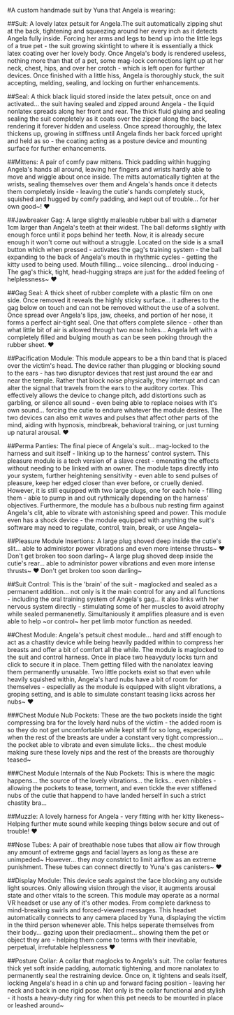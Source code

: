 #A custom handmade suit by Yuna that Angela is wearing: 

##Suit: 
A lovely latex petsuit for Angela.The suit automatically zipping shut at the back, tightening and squeezing around her every inch as it detects Angela fully inside. Forcing her arms and legs to bend up into the little legs of a true pet - the suit growing skintight to where it is essentially a thick latex coating over her lovely body. Once Angela's body is rendered useless, nothing more than that of a pet, some mag-lock connections light up at her neck, chest, hips, and over her crotch - which is left open for further devices. Once finished with a little hiss, Angela is thoroughly stuck, the suit accepting, melding, sealing, and locking on further enhancements.

##Seal: 
A thick black liquid stored inside the latex petsuit, once on and activated... the suit having sealed and zipped around Angela - the liquid nonlatex spreads along her front and rear. The thick fluid gluing and sealing sealing the suit completely as it coats over the zipper along the back, rendering it forever hidden and useless. Once spread thoroughly, the latex thickens up, growing in stiffness until Angela finds her back forced upright and held as so - the coating acting as a posture device and mounting surface for further enhancements.

##Mittens: 
A pair of comfy paw mittens. Thick padding within hugging Angela's hands all around, leaving her fingers and wrists hardly able to move and wiggle about once inside. The mitts automatically tighten at the wrists, sealing themselves over them and Angela's hands once it detects them completely inside - leaving the cutie's hands completely stuck, squished and hugged by comfy padding, and kept out of trouble... for her own good~! ♥

##Jawbreaker Gag: 
A large slightly malleable rubber ball with a diameter 1cm larger than Angela's teeth at their widest. The ball deforms slightly with enough force until it pops behind her teeth. Now, it is already secure enough it won't come out without a struggle. Located on the side is a small button which when pressed - activates the gag's training system - the ball expanding to the back of Angela's mouth in rhythmic cycles - getting the kitty used to being used. Mouth filling... voice silencing... drool inducing - The gag's thick, tight, head-hugging straps are just for the added feeling of helplessness~ ♥

##Gag Seal: 
A thick sheet of rubber complete with a plastic film on one side. Once removed it reveals the highly sticky surface... it adheres to the gag below on touch and can not be removed without the use of a solvent. Once spread over Angela's lips, jaw, cheeks, and portion of her nose, it forms a perfect air-tight seal. One that offers complete silence - other than what little bit of air is allowed through two nose holes... Angela left with a completely filled and bulging mouth as can be seen poking through the rubber sheet. ♥

##Pacification Module: 
This module appears to be a thin band that is placed over the victim's head. The device rather than plugging or blocking sound to the ears - has two disruptor devices that rest just around the ear and near the temple. Rather that block noise physically, they interrupt and can alter the signal that travels from the ears to the auditory cortex. This effectively allows the device to change pitch, add distortions such as garbling, or silence all sound - even being able to replace noises with it's own sound... forcing the cutie to endure whatever the module desires. The two devices can also emit waves and pulses that affect other parts of the mind, aiding with hypnosis, mindbreak, behavioral training, or just turning up natural arousal. ♥

##Perma Panties: 
The final piece of  Angela's suit... mag-locked to the harness and suit itself - linking up to the harness' control system. This pleasure module is a tech version of a slave crest - emenating the effects without needing to be linked with an owner. The module taps directly into your system, further heightening sensitivity - even able to send pulses of pleasure, keep her edged closer than ever before, or cruelly denied. However, it is still equipped with two large plugs, one for each hole - filling them - able to pump in and out rythmically depending on the harness' objectives. Furthermore, the module has a bulbous nub resting firm against Angela's clit, able to vibrate with astonishing speed and power. This module even has a shock device - the module equipped with anything the suit's software may need to regulate, control, train, break, or use Angela~

##Pleasure Module Insertions: 
A large plug shoved deep inside the cutie's slit... able to administor power vibrations and even more intense thrusts~ ♥ Don't get broken too soon darling~ A large plug shoved deep inside the cutie's rear... able to administor power vibrations and even more intense thrusts~ ♥ Don't get broken too soon darling~

##Suit Control: 
This is the 'brain' of the suit - maglocked and sealed as a permanent addition... not only is it the main control for any and all functions - including the oral training system of Angela's gag... it also links with her nervous system directly - stimulating some of her muscles to avoid atrophy while sealed permanenetly. Simultaniously it amplifies pleasure and is even able to help ~or control~ her pet limb motor function as needed.

##Chest Module: 
Angela's petsuit chest module... hard and stiff enough to act as a chastity device while being heavily padded within to compress her breasts and offer a bit of comfort all the while. The module is maglocked to the suit and control harness. Once in place two heavyduty locks turn and click to secure it in place. Them getting filled with the nanolatex leaving them permanently unusable. Two little pockets exist so that even while heavily squished within, Angela's hard nubs have a bit of room for themselves - especially as the module is equipped with slight vibrations, a groping setting, and is able to simulate constant teasing licks across her nubs~ ♥

###Chest Module Nub Pockets: 
These are the two pockets inside the tight compressing bra for the lovely hard nubs of the victim - the added room is so they do not get uncomfortable while kept stiff for so long, especially when the rest of the breasts are under a constant very tight compression... the pocket able to vibrate and even simulate licks... the chest module making sure these lovely nips and the rest of the breasts are thoroughly teased~

###Chest Module Internals of the Nub Pockets: 
This is where the magic happens... the source of the lovely vibrations... the licks... even nibbles - allowing the pockets to tease, torment, and even tickle the ever stiffened nubs of the cutie that happend to have landed herself in such a strict chastity bra...

##Muzzle: 
A lovely harness for Angela - very fitting with her kitty likeness~ Helping further mute sound while keeping things below secure and out of trouble! ♥

##Nose Tubes: 
A pair of breathable nose tubes that allow air flow through any amount of extreme gags and facial layers as long as these are unimpeded~ However... they *may* constrict to limit airflow as an extreme punishment. These tubes can connect directly to Yuna's gas canisters~ ♥

##Display Module: 
This device seals against the face blocking any outside light sources. Only allowing vision through the visor, it augments arousal state and other vitals to the screen. This module may operate as a normal VR headset or use any of it's other modes. From complete darkness to mind-breaking swirls and forced-viewed messages. This headset automatically connects to any camera placed by Yuna, displaying the victim in the third person whenever able. This helps seperate themselves from their body... gazing upon their prediacment... showing them the pet or object they are - helping them come to terms with their inevitable, perpetual, irrefutable helplessness ♥

##Posture Collar: 
A collar that maglocks to Angela's suit. The collar features thick yet soft inside padding, automatic tightening, and more nanolatex to permanently seal the restraining device. Once on, it tightens and seals itself, locking Angela's head in a chin up and forward facing position - leaving her neck and back in one rigid pose. Not only is the collar functional and stylish - it hosts a heavy-duty ring for when this pet needs to be mounted in place or leashed around~
